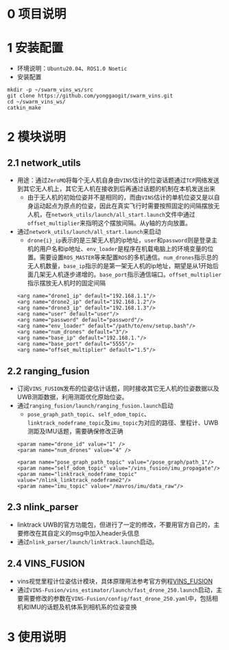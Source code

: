 # 0 项目说明
# 1 安装配置
- 环境说明：`Ubuntu20.04`、`ROS1.0 Noetic` 
- 安装配置
```shell
mkdir -p ~/swarm_vins_ws/src
git clone https://github.com/yonggaogit/swarm_vins.git
cd ~/swarm_vins_ws/
catkin_make
```
# 2 模块说明
## 2.1 network_utils
- 用途：通过`ZeroMQ`将每个无人机自身由`VINS`估计的位姿话题通过`TCP`网络发送到其它无人机上，其它无人机在接收到后再通过话题的机制在本机发送出来
    - 由于无人机的初始位姿并不是相同的，而由`VINS`估计的单机位姿又是以自身运动起点为原点的位姿，因此在真实飞行时需要按照固定的间隔摆放无人机，在`network_utils/launch/all_start.launch`文件中通过`offset_multiplier`来指明这个摆放间隔。从y轴的方向放置。
- 通过`network_utils/launch/all_start.launch`来启动
    - `drone{i}_ip`表示的是三架无人机的ip地址，`user`和`password`则是登录主机的用户名和ip地址、`env_loader`是程序在机载电脑上的环境变量的位置。需要设置`ROS_MASTER`等来配置`ROS`的多机通信。`num_drones`指示总的无人机数量，`base_ip`指示的是第一架无人机的ip地址，期望是从1开始后面几架无人机逐步递增的。`base_port`指示通信端口。`offset_multiplier`指示摆放无人机时的固定间隔
    ```launch
    <arg name="drone1_ip" default="192.168.1.1"/>
    <arg name="drone2_ip" default="192.168.1.2"/>
    <arg name="drone3_ip" default="192.168.1.3"/>
    <arg name="user" default="user"/>
    <arg name="password" default="password"/>
    <arg name="env_loader" default="/path/to/env/setup.bash"/>
    <arg name="num_drones" default="3"/>
    <arg name="base_ip" default="192.168.1."/>
    <arg name="base_port" default="5555"/>
    <arg name="offset_multiplier" default="1.5"/>
    ```
## 2.2 ranging_fusion
- 订阅`VINS_FUSION`发布的位姿估计话题，同时接收其它无人机的位姿数据以及UWB测距数据，利用测距优化原始位姿。
- 通过`ranging_fusion/launch/ranging_fusion.launch`启动
    - `pose_graph_path_topic`、`self_odom_topic`、`linktrack_nodeframe_topic`及`imu_topic`为对应的路径、里程计、UWB测距及IMU话题，需要确保修改正确
    ```launch
    <param name="drone_id" value="1" />
    <param name="num_drones" value="4" />

    <param name="pose_graph_path_topic" value="/pose_graph/path_1"/>
    <param name="self_odom_topic" value="/vins_fusion/imu_propagate"/>
    <param name="linktrack_nodeframe_topic" value="/nlink_linktrack_nodeframe2"/>
    <param name="imu_topic" value="/mavros/imu/data_raw"/>
    ```
## 2.3 nlink_parser
- linktrack UWB的官方功能包，但进行了一定的修改，不要用官方自己的，主要修改在其自定义的msg中加入header头信息
- 通过`nlink_parser/launch/linktrack.launch`启动。

## 2.4 VINS_FUSION
- vins视觉里程计位姿估计模块，具体原理用法参考官方例程[VINS_FUSION](https://github.com/HKUST-Aerial-Robotics/VINS-Fusion)
- 通过`VINS-Fusion/vins_estimator/launch/fast_drone_250.launch`启动，主要需要修改的参数在`VINS-Fusion/config/fast_drone_250.yaml`中，包括相机和IMU的话题及机体系到相机系的位姿变换
# 3 使用说明
```shell
```